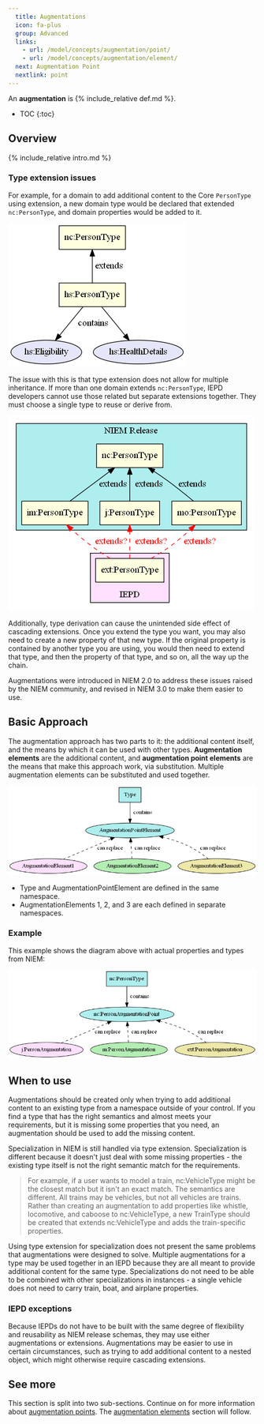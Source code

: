 ```yaml
---
  title: Augmentations
  icon: fa-plus
  group: Advanced
  links:
    - url: /model/concepts/augmentation/point/
    - url: /model/concepts/augmentation/element/
  next: Augmentation Point
  nextlink: point
---
```


An **augmentation** is {% include_relative def.md %}.

- TOC
{:toc}

## Overview

{% include_relative intro.md %}

### Type extension issues

For example, for a domain to add additional content to the Core `PersonType` using extension, a new domain type would be declared that extended `nc:PersonType`, and domain properties would be added to it.

![Basic type extension](images/type-ext-basic.png)

The issue with this is that type extension does not allow for multiple inheritance.  If more than one domain extends `nc:PersonType`, IEPD developers cannot use those related but separate extensions together.  They must choose a single type to reuse or derive from.

![Type extensions cannot be combined](images/type-ext.png)

Additionally, type derivation can cause the unintended side effect of cascading extensions.  Once you extend the type you want, you may also need to create a new property of that new type.  If the original property is contained by another type you are using, you would then need to extend that type, and then the property of that type, and so on, all the way up the chain.

Augmentations were introduced in NIEM 2.0 to address these issues raised by the NIEM community, and revised in NIEM 3.0 to make them easier to use.

## Basic Approach

The augmentation approach has two parts to it: the additional content itself, and the means by which it can be used with other types.  **Augmentation elements** are the additional content, and **augmentation point elements** are the means that make this approach work, via substitution.  Multiple augmentation elements can be substituted and used together.

![Basic augmentation](images/aug-basic.png)

- Type and AugmentationPointElement are defined in the same namespace.
- AugmentationElements 1, 2, and 3 are each defined in separate namespaces.

### Example

This example shows the diagram above with actual properties and types from NIEM:

![Augmentation example](images/aug-example.png)

## When to use

Augmentations should be created only when trying to add additional content to an existing type from a namespace outside of your control.  If you find a type that has the right semantics and almost meets your requirements, but it is missing some properties that you need, an augmentation should be used to add the missing content.

Specialization in NIEM is still handled via type extension.  Specialization is different because it doesn't just deal with some missing properties - the existing type itself is not the right semantic match for the requirements.

> For example, if a user wants to model a train, nc:VehicleType might be the closest match but it isn't an exact match.  The semantics are different.  All trains may be vehicles, but not all vehicles are trains.  Rather than creating an augmentation to add properties like whistle, locomotive, and caboose to nc:VehicleType, a new TrainType should be created that extends nc:VehicleType and adds the train-specific properties.

Using type extension for specialization does not present the same problems that augmentations were designed to solve.  Multiple augmentations for a type may be used together in an IEPD because they are all meant to provide additional content for the same type.  Specializations do not need to be able to be combined with other specializations in instances - a single vehicle does not need to carry train, boat, and airplane properties.

### IEPD exceptions

Because IEPDs do not have to be built with the same degree of flexibility and reusability as NIEM release schemas, they may use either augmentations or extensions. Augmentations may be easier to use in certain circumstances, such as trying to add additional content to a nested object, which might otherwise require cascading extensions.

## See more

This section is split into two sub-sections.  Continue on for more information about [augmentation points](point).  The [augmentation elements](element) section will follow.
